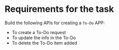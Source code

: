 # Requirements for the task

Build the following APIs for creating a `To-Do` APP: 

- To create a To-Do request
- To update the info in the To-Do
- To delete the To-Do item added 
